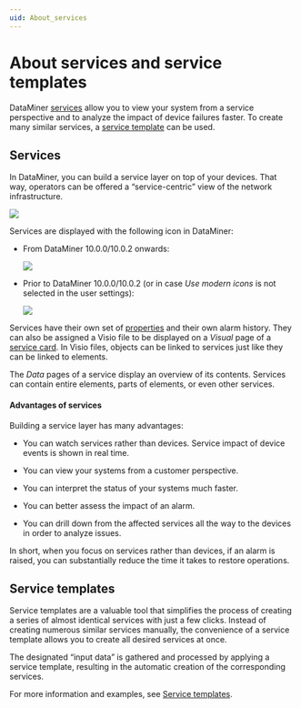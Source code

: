 ```yaml
---
uid: About_services
---
```


# About services and service templates

DataMiner [services](#services) allow you to view your system from a service perspective and to analyze the impact of device failures faster. To create many similar services, a [service template](#service-templates) can be used.

## Services

In DataMiner, you can build a service layer on top of your devices. That way, operators can be offered a “service-centric” view of the network infrastructure.

![](~/user-guide/images/services_concept.jpg)

Services are displayed with the following icon in DataMiner:

- From DataMiner 10.0.0/10.0.2 onwards:

  ![](~/user-guide/images/CubeXService00057.png)

- Prior to DataMiner 10.0.0/10.0.2 (or in case *Use modern icons* is not selected in the user settings):

  ![](~/user-guide/images/IconService00058.png)

Services have their own set of [properties](xref:Service_properties) and their own alarm history. They can also be assigned a Visio file to be displayed on a *Visual* page of a [service card](xref:Service_cards). In Visio files, objects can be linked to services just like they can be linked to elements.

The *Data* pages of a service display an overview of its contents. Services can contain entire elements, parts of elements, or even other services.

#### Advantages of services

Building a service layer has many advantages:

- You can watch services rather than devices. Service impact of device events is shown in real time.

- You can view your systems from a customer perspective.

- You can interpret the status of your systems much faster.

- You can better assess the impact of an alarm.

- You can drill down from the affected services all the way to the devices in order to analyze issues.

In short, when you focus on services rather than devices, if an alarm is raised, you can substantially reduce the time it takes to restore operations.

## Service templates

Service templates are a valuable tool that simplifies the process of creating a series of almost identical services with just a few clicks. Instead of creating numerous similar services manually, the convenience of a service template allows you to create all desired services at once.

The designated “input data” is gathered and processed by applying a service template, resulting in the automatic creation of the corresponding services.

For more information and examples, see [Service templates](xref:Service_templates).
